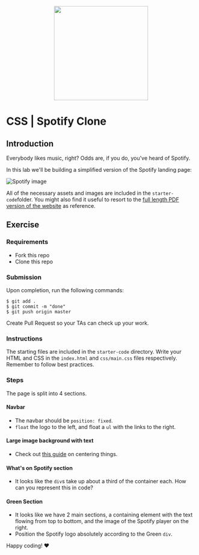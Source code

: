 <p align="center"><img width="250" src="https://i.imgur.com/lMo1s1G.png"/></p>

# CSS | Spotify Clone

## Introduction

Everybody likes music, right? Odds are, if you do, you've heard of Spotify.

In this lab we'll be building a simplified version of the Spotify landing page:

![Spotify image](https://i.imgur.com/xVD0bm6.jpg)

All of the necessary assets and images are included in the `starter-code`folder. You might also find it useful to resort to the [full length PDF version of the website](https://s3-eu-west-1.amazonaws.com/ih-materials/uploads/spotify-prototype.pdf) as reference.

## Exercise

### Requirements

- Fork this repo
- Clone this repo

### Submission

Upon completion, run the following commands:
```
$ git add .
$ git commit -m "done"
$ git push origin master
```
Create Pull Request so your TAs can check up your work.


### Instructions

The starting files are included in the `starter-code` directory. Write your HTML and CSS in the `index.html` and `css/main.css` files respectively. Remember to follow best practices.

### Steps

The page is split into 4 sections. 

#### Navbar

- The navbar should be `position: fixed`.
- `float` the logo to the left, and float a `ul` with the links to the right.

#### Large image background with text

- Check out [this guide](https://css-tricks.com/centering-css-complete-guide/) on centering things.

#### What's on Spotify section

- It looks like the `div`s take up about a third of the container each. How can you represent this in code?

#### Green Section

- It looks like we have 2 main sections, a containing element with the text flowing from top to bottom, and the image of the Spotify player on the right.
- Position the Spotify logo absolutely according to the Green `div`.

Happy coding! ❤️
